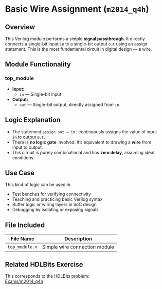# Basic Wire Assignment (`m2014_q4h`)

## Overview
This Verilog module performs a simple **signal passthrough**. It directly connects a single-bit input `in` to a single-bit output `out` using an assign statement. This is the most fundamental circuit in digital design — a wire.

## Module Functionality

### top_module
- **Input:**
  - `in` — Single-bit input
- **Output:**
  - `out` — Single-bit output, directly assigned from `in`

## Logic Explanation

- The statement `assign out = in;` continuously assigns the value of input `in` to output `out`.
- There is **no logic gate** involved. It’s equivalent to drawing a **wire** from input to output.
- This circuit is purely combinational and has **zero delay**, assuming ideal conditions.

## Use Case

This kind of logic can be used in:
- Test benches for verifying connectivity
- Teaching and practicing basic Verilog syntax
- Buffer logic or wiring layers in SoC design
- Debugging by isolating or exposing signals

## File Included

| File Name       | Description                     |
|------------------|---------------------------------|
| `top_module.v`   | Simple wire connection module   |

## Related HDLBits Exercise
This corresponds to the HDLBits problem:  
[Exams/m2014_q4h](https://hdlbits.01xz.net/wiki/Exams/m2014_q4h)
